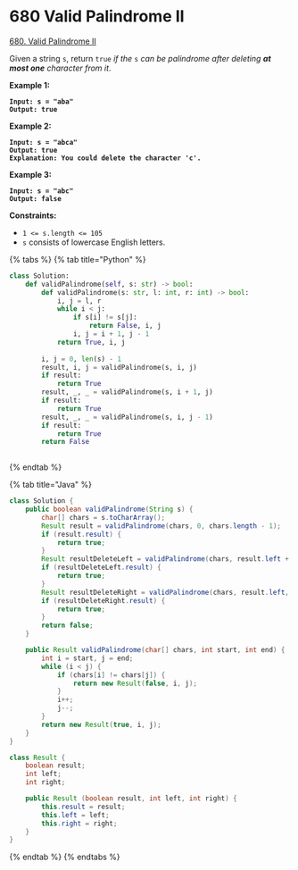 # 680 Valid Palindrome II

[680. Valid Palindrome II](https://leetcode.com/problems/valid-palindrome-ii/)

Given a string `s`, return `true` _if the_ `s` _can be palindrome after deleting **at most one** character from it_.

&#x20;

**Example 1:**

<pre><code><strong>Input: s = "aba"
</strong><strong>Output: true
</strong></code></pre>

**Example 2:**

<pre><code><strong>Input: s = "abca"
</strong><strong>Output: true
</strong><strong>Explanation: You could delete the character 'c'.
</strong></code></pre>

**Example 3:**

<pre><code><strong>Input: s = "abc"
</strong><strong>Output: false
</strong></code></pre>

&#x20;

**Constraints:**

* `1 <= s.length <= 105`
* `s` consists of lowercase English letters.

{% tabs %}
{% tab title="Python" %}
```python
class Solution:
    def validPalindrome(self, s: str) -> bool:
        def validPalindrome(s: str, l: int, r: int) -> bool:
            i, j = l, r
            while i < j:
                if s[i] != s[j]:
                    return False, i, j
                i, j = i + 1, j - 1
            return True, i, j
        
        i, j = 0, len(s) - 1
        result, i, j = validPalindrome(s, i, j)
        if result:
            return True
        result, _, _ = validPalindrome(s, i + 1, j)
        if result:
            return True
        result, _, _ = validPalindrome(s, i, j - 1)
        if result:
            return True
        return False
        
```
{% endtab %}

{% tab title="Java" %}
```java
class Solution {
    public boolean validPalindrome(String s) {
        char[] chars = s.toCharArray();
        Result result = validPalindrome(chars, 0, chars.length - 1);
        if (result.result) {
            return true;
        }
        Result resultDeleteLeft = validPalindrome(chars, result.left + 1, result.right);
        if (resultDeleteLeft.result) {
            return true;
        }
        Result resultDeleteRight = validPalindrome(chars, result.left, result.right - 1);
        if (resultDeleteRight.result) {
            return true;
        }
        return false;
    }

    public Result validPalindrome(char[] chars, int start, int end) {
        int i = start, j = end;
        while (i < j) {
            if (chars[i] != chars[j]) {
                return new Result(false, i, j);
            }
            i++;
            j--;
        }
        return new Result(true, i, j);
    }
}

class Result {
    boolean result;
    int left;
    int right;

    public Result (boolean result, int left, int right) {
        this.result = result;
        this.left = left;
        this.right = right;
    }
}
```
{% endtab %}
{% endtabs %}
